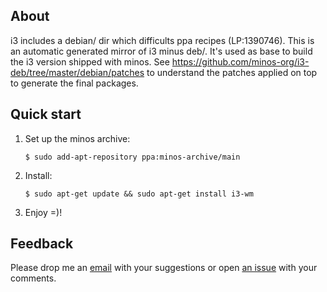 ## About

i3 includes a debian/ dir which difficults ppa recipes (LP:1390746). This is an automatic generated mirror of i3 minus deb/. It's used as base to build the i3 version shipped with minos. See https://github.com/minos-org/i3-deb/tree/master/debian/patches to understand the patches applied on top to generate the final packages.

## Quick start

1. Set up the minos archive:

   ```
   $ sudo add-apt-repository ppa:minos-archive/main
   ```

2. Install:

   ```
   $ sudo apt-get update && sudo apt-get install i3-wm
   ```

3. Enjoy =)!

## Feedback

Please drop me an [email](mailto:j@minos.io) with your suggestions or open [an issue](https://github.com/minos-org/i3-deb/issues) with your comments.
